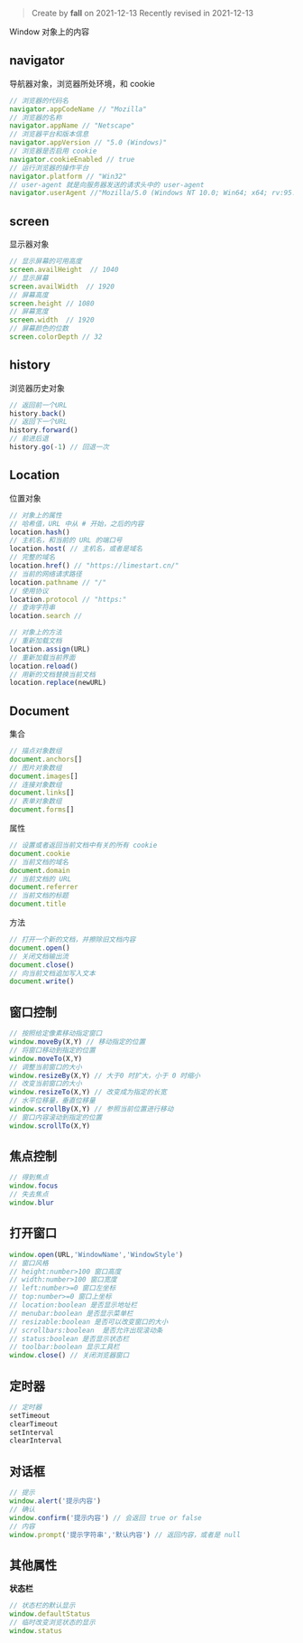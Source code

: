 > Create by **fall** on 2021-12-13
> Recently revised in 2021-12-13

Window 对象上的内容

## navigator

导航器对象，浏览器所处环境，和 cookie

```js
// 浏览器的代码名
navigator.appCodeName // "Mozilla"
// 浏览器的名称
navigator.appName // "Netscape"
// 浏览器平台和版本信息
navigator.appVersion // "5.0 (Windows)"
// 浏览器是否启用 cookie
navigator.cookieEnabled // true
// 运行浏览器的操作平台
navigator.platform // "Win32"
// user-agent 就是向服务器发送的请求头中的 user-agent
navigator.userAgent //"Mozilla/5.0 (Windows NT 10.0; Win64; x64; rv:95.0) Gecko/20100101 Firefox/95.0"
```

## screen

显示器对象

```js
// 显示屏幕的可用高度
screen.availHeight  // 1040
// 显示屏幕
screen.availWidth  // 1920
// 屏幕高度
screen.height // 1080
// 屏幕宽度
screen.width  // 1920
// 屏幕颜色的位数
screen.colorDepth // 32
```

## history

浏览器历史对象

```js
// 返回前一个URL
history.back()
// 返回下一个URL
history.forward()
// 前进后退
history.go(-1) // 回退一次
```

## Location

位置对象

```js
// 对象上的属性
// 哈希值，URL 中从 # 开始，之后的内容
location.hash() 
// 主机名，和当前的 URL 的端口号
location.host( // 主机名，或者是域名
// 完整的域名
location.href() // "https://limestart.cn/"
// 当前的网络请求路径
location.pathname // "/"
// 使用协议
location.protocol // "https:"
// 查询字符串
location.search //

// 对象上的方法
// 重新加载文档
location.assign(URL)
// 重新加载当前界面
location.reload()
// 用新的文档替换当前文档
location.replace(newURL)
```

## Document

集合

```js
// 描点对象数组
document.anchors[]
// 图片对象数组
document.images[]
// 连接对象数组
document.links[]
// 表单对象数组
document.forms[]
```

属性

```js
// 设置或者返回当前文档中有关的所有 cookie
document.cookie
// 当前文档的域名
document.domain
// 当前文档的 URL
document.referrer
// 当前文档的标题
document.title
```

方法

```js
// 打开一个新的文档，并擦除旧文档内容
document.open()
// 关闭文档输出流
document.close()
// 向当前文档追加写入文本
document.write()
```

## 窗口控制

```js
// 按照给定像素移动指定窗口
window.moveBy(X,Y) // 移动指定的位置
// 将窗口移动到指定的位置
window.moveTo(X,Y)
// 调整当前窗口的大小
window.resizeBy(X,Y) // 大于0 时扩大，小于 0 时缩小
// 改变当前窗口的大小
window.resizeTo(X,Y) // 改变成为指定的长宽
// 水平位移量，垂直位移量
window.scrollBy(X,Y) // 参照当前位置进行移动
// 窗口内容滚动到指定的位置
window.scrollTo(X,Y)
```

## 焦点控制

```js
// 得到焦点
window.focus
// 失去焦点
window.blur
```

## 打开窗口

```js
window.open(URL,'WindowName','WindowStyle')
// 窗口风格
// height:number>100 窗口高度
// width:number>100 窗口宽度
// left:number>=0 窗口左坐标
// top:number>=0 窗口上坐标
// location:boolean 是否显示地址栏
// menubar:boolean 是否显示菜单栏
// resizable:boolean 是否可以改变窗口的大小
// scrollbars:boolean  是否允许出现滚动条
// status:boolean 是否显示状态栏
// toolbar:boolean 显示工具栏
window.close() // 关闭浏览器窗口
```

## 定时器

```js
// 定时器
setTimeout
clearTimeout
setInterval
clearInterval
```

## 对话框

```js
// 提示
window.alert('提示内容')
// 确认
window.confirm('提示内容') // 会返回 true or false
// 内容
window.prompt('提示字符串','默认内容') // 返回内容，或者是 null
```

## 其他属性

**状态栏**

```js
// 状态栏的默认显示
window.defaultStatus
// 临时改变浏览状态的显示
window.status
```















